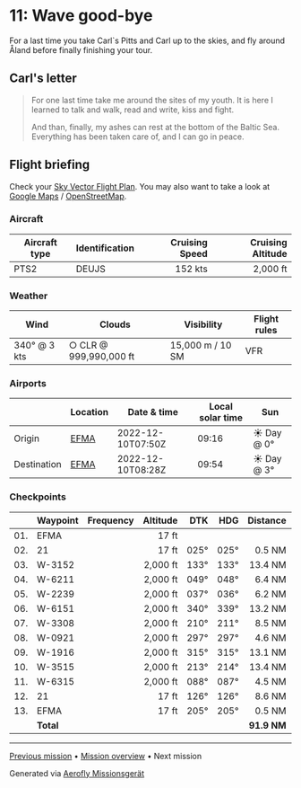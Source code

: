 # 11: Wave good-bye

For a last time you take Carl`s Pitts and Carl up to the skies, and fly around Åland before finally finishing your tour.

## Carl's letter

> For one last time take me around the sites of my youth. It is here I learned to talk and walk, read and write, kiss and fight.
>
> And than, finally, my ashes can rest at the bottom of the Baltic Sea. Everything has been taken care of, and I can go in peace.

## Flight briefing

Check your [Sky Vector Flight Plan](https://skyvector.com/?ll=60.123931066290545,19.90497520861573&chart=301&zoom=3&fpl=N0152A000%20EFMA%205958N02013E%206002N02023E%206007N02031E%206019N02023E%206012N02014E%206014N02006E%206024N01948E%206013N01932E%206013N01941E%20EFMA). You may also want to take a look at [Google Maps](https://www.google.com/maps/@?api=1&map_action=map&center=60.18490686364503,20.022711753845215&zoom=10&basemap=terrain) / [OpenStreetMap](https://www.openstreetmap.org/#map=10/60.18490686364503/20.022711753845215).

### Aircraft

| Aircraft type | Identification | Cruising Speed | Cruising Altitude |
| ------------- | -------------- | -------------: | ----------------: |
| PTS2          | DEUJS          |        152 kts |          2,000 ft |

### Weather

| Wind         | Clouds                 | Visibility       | Flight rules |
| ------------ | ---------------------- | ---------------- | ------------ |
| 340° @ 3 kts | ○ CLR @ 999,990,000 ft | 15,000 m / 10 SM | VFR          |

### Airports

|             | Location                                      | Date & time       | Local solar time | Sun        |
| ----------- | --------------------------------------------- | ----------------- | ---------------- | ---------- |
| Origin      | [EFMA](https://www.pilotnav.com/airport/EFMA) | 2022-12-10T07:50Z | 09:16            | ☀ Day @ 0° |
| Destination | [EFMA](https://www.pilotnav.com/airport/EFMA) | 2022-12-10T08:28Z | 09:54            | ☀ Day @ 3° |

### Checkpoints

|     | Waypoint  | Frequency | Altitude |  DTK |  HDG |    Distance |       ETE |
| :-: | --------- | --------: | -------: | ---: | ---: | ----------: | --------: |
| 01. | EFMA      |           |    17 ft |      |      |             |           |
| 02. | 21        |           |    17 ft | 025° | 025° |      0.5 NM |     01:06 |
| 03. | W-3152    |           | 2,000 ft | 133° | 133° |     13.4 NM |     05:13 |
| 04. | W-6211    |           | 2,000 ft | 049° | 048° |      6.4 NM |     02:32 |
| 05. | W-2239    |           | 2,000 ft | 037° | 036° |      6.2 NM |     02:28 |
| 06. | W-6151    |           | 2,000 ft | 340° | 339° |     13.2 NM |     05:20 |
| 07. | W-3308    |           | 2,000 ft | 210° | 211° |      8.5 NM |     03:20 |
| 08. | W-0921    |           | 2,000 ft | 297° | 297° |      4.6 NM |     01:50 |
| 09. | W-1916    |           | 2,000 ft | 315° | 315° |     13.1 NM |     05:17 |
| 10. | W-3515    |           | 2,000 ft | 213° | 214° |     13.4 NM |     05:14 |
| 11. | W-6315    |           | 2,000 ft | 088° | 087° |      4.5 NM |     01:46 |
| 12. | 21        |           |    17 ft | 126° | 126° |      8.6 NM |     03:20 |
| 13. | EFMA      |           |    17 ft | 205° | 205° |      0.5 NM |     01:06 |
|     | **Total** |           |          |      |      | **91.9 NM** | **38:27** |

---

[Previous mission](./10_aland_homecoming.md) • [Mission overview](./README.md) • Next mission

Generated via [Aerofly Missionsgerät](https://github.com/fboes/aerofly-missions)
